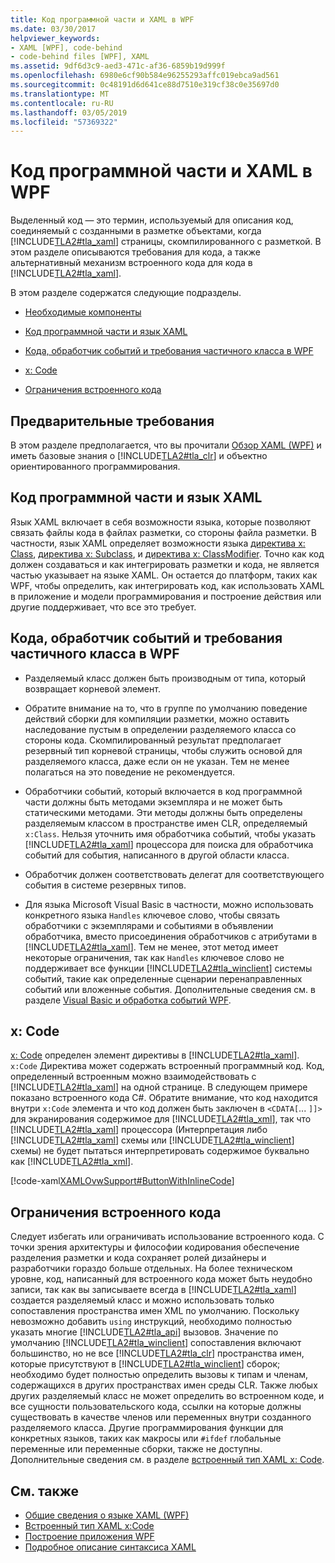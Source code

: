 ```yaml
---
title: Код программной части и XAML в WPF
ms.date: 03/30/2017
helpviewer_keywords:
- XAML [WPF], code-behind
- code-behind files [WPF], XAML
ms.assetid: 9df6d3c9-aed3-471c-af36-6859b19d999f
ms.openlocfilehash: 6980e6cf90b584e96255293affc019ebca9ad561
ms.sourcegitcommit: 0c48191d6d641ce88d7510e319cf38c0e35697d0
ms.translationtype: MT
ms.contentlocale: ru-RU
ms.lasthandoff: 03/05/2019
ms.locfileid: "57369322"
---
```

# <a name="code-behind-and-xaml-in-wpf"></a>Код программной части и XAML в WPF
<a name="introduction"></a> Выделенный код — это термин, используемый для описания код, соединяемый с созданными в разметке объектами, когда [!INCLUDE[TLA2#tla_xaml](../../../../includes/tla2sharptla-xaml-md.md)] страницы, скомпилированного с разметкой. В этом разделе описываются требования для кода, а также альтернативный механизм встроенного кода для кода в [!INCLUDE[TLA2#tla_xaml](../../../../includes/tla2sharptla-xaml-md.md)].  
  
 В этом разделе содержатся следующие подразделы.  
  
-   [Необходимые компоненты](#Prerequisites)  
  
-   [Код программной части и язык XAML](#codebehind_and_the_xaml_language)  
  
-   [Кода, обработчик событий и требования частичного класса в WPF](#Code_behind__Event_Handler__and_Partial_Class)  
  
-   [x: Code](#x_Code)  
  
-   [Ограничения встроенного кода](#Inline_Code_Limitations)  
  
<a name="Prerequisites"></a>   
## <a name="prerequisites"></a>Предварительные требования  
 В этом разделе предполагается, что вы прочитали [Обзор XAML (WPF)](xaml-overview-wpf.md) и иметь базовые знания о [!INCLUDE[TLA2#tla_clr](../../../../includes/tla2sharptla-clr-md.md)] и объектно ориентированного программирования.  
  
<a name="codebehind_and_the_xaml_language"></a>   
## <a name="code-behind-and-the-xaml-language"></a>Код программной части и язык XAML  
 Язык XAML включает в себя возможности языка, которые позволяют связать файлы кода в файлах разметки, со стороны файла разметки. В частности, язык XAML определяет возможности языка [директива x: Class](../../xaml-services/x-class-directive.md), [директива x: Subclass](../../xaml-services/x-subclass-directive.md), и [директива x: ClassModifier](../../xaml-services/x-classmodifier-directive.md). Точно как код должен создаваться и как интегрировать разметки и кода, не является частью указывает на языке XAML. Он остается до платформ, таких как WPF, чтобы определить, как интегрировать код, как использовать XAML в приложение и модели программирования и построение действия или другие поддерживает, что все это требует.  
  
<a name="Code_behind__Event_Handler__and_Partial_Class"></a>   
## <a name="code-behind-event-handler-and-partial-class-requirements-in-wpf"></a>Кода, обработчик событий и требования частичного класса в WPF  
  
-   Разделяемый класс должен быть производным от типа, который возвращает корневой элемент.  
  
-   Обратите внимание на то, что в группе по умолчанию поведение действий сборки для компиляции разметки, можно оставить наследование пустым в определении разделяемого класса со стороны кода. Скомпилированный результат предполагает резервный тип корневой страницы, чтобы служить основой для разделяемого класса, даже если он не указан. Тем не менее полагаться на это поведение не рекомендуется.  
  
-   Обработчики событий, который включается в код программной части должны быть методами экземпляра и не может быть статическими методами. Эти методы должны быть определены разделяемым классом в пространстве имен CLR, определяемый `x:Class`. Нельзя уточнить имя обработчика событий, чтобы указать [!INCLUDE[TLA2#tla_xaml](../../../../includes/tla2sharptla-xaml-md.md)] процессора для поиска для обработчика событий для события, написанного в другой области класса.  
  
-   Обработчик должен соответствовать делегат для соответствующего события в системе резервных типов.  
  
-   Для языка Microsoft Visual Basic в частности, можно использовать конкретного языка `Handles` ключевое слово, чтобы связать обработчики с экземплярами и событиями в объявлении обработчика, вместо присоединения обработчиков с атрибутами в [!INCLUDE[TLA2#tla_xaml](../../../../includes/tla2sharptla-xaml-md.md)]. Тем не менее, этот метод имеет некоторые ограничения, так как `Handles` ключевое слово не поддерживает все функции [!INCLUDE[TLA2#tla_winclient](../../../../includes/tla2sharptla-winclient-md.md)] системы событий, такие как определенные сценарии перенаправленных событий или вложенные события. Дополнительные сведения см. в разделе [Visual Basic и обработка событий WPF](visual-basic-and-wpf-event-handling.md).  
  
<a name="x_Code"></a>   
## <a name="xcode"></a>x: Code  
 [x: Code](../../xaml-services/x-code-intrinsic-xaml-type.md) определен элемент директивы в [!INCLUDE[TLA2#tla_xaml](../../../../includes/tla2sharptla-xaml-md.md)]. `x:Code` Директива может содержать встроенный программный код. Код, определенный встроенным можно взаимодействовать с [!INCLUDE[TLA2#tla_xaml](../../../../includes/tla2sharptla-xaml-md.md)] на одной странице. В следующем примере показано встроенного кода C#. Обратите внимание, что код находится внутри `x:Code` элемента и что код должен быть заключен в `<CDATA[`... `]]>` для экранирования содержимое для [!INCLUDE[TLA2#tla_xml](../../../../includes/tla2sharptla-xml-md.md)], так что [!INCLUDE[TLA2#tla_xaml](../../../../includes/tla2sharptla-xaml-md.md)] процессора (Интерпретация либо [!INCLUDE[TLA2#tla_xaml](../../../../includes/tla2sharptla-xaml-md.md)] схемы или [!INCLUDE[TLA2#tla_winclient](../../../../includes/tla2sharptla-winclient-md.md)] схемы) не будет пытаться интерпретировать содержимое буквально как [!INCLUDE[TLA2#tla_xml](../../../../includes/tla2sharptla-xml-md.md)].  
  
 [!code-xaml[XAMLOvwSupport#ButtonWithInlineCode](~/samples/snippets/csharp/VS_Snippets_Wpf/XAMLOvwSupport/CSharp/page4.xaml#buttonwithinlinecode)]  
  
<a name="Inline_Code_Limitations"></a>   
## <a name="inline-code-limitations"></a>Ограничения встроенного кода  
 Следует избегать или ограничивать использование встроенного кода. С точки зрения архитектуры и философии кодирования обеспечение разделения разметки и кода сохраняет ролей дизайнеры и разработчики гораздо больше отдельных. На более техническом уровне, код, написанный для встроенного кода может быть неудобно записи, так как вы записываете всегда в [!INCLUDE[TLA2#tla_xaml](../../../../includes/tla2sharptla-xaml-md.md)] создается разделяемый класс и можно использовать только сопоставления пространства имен XML по умолчанию. Поскольку невозможно добавить `using` инструкций, необходимо полностью указать многие [!INCLUDE[TLA2#tla_api](../../../../includes/tla2sharptla-api-md.md)] вызовов. Значение по умолчанию [!INCLUDE[TLA2#tla_winclient](../../../../includes/tla2sharptla-winclient-md.md)] сопоставления включают большинство, но не все [!INCLUDE[TLA2#tla_clr](../../../../includes/tla2sharptla-clr-md.md)] пространства имен, которые присутствуют в [!INCLUDE[TLA2#tla_winclient](../../../../includes/tla2sharptla-winclient-md.md)] сборок; необходимо будет полностью определить вызовы к типам и членам, содержащихся в других пространствах имен среды CLR. Также любых других разделяемый класс не может определить во встроенном коде, и все сущности пользовательского кода, ссылки на которые должны существовать в качестве членов или переменных внутри созданного разделяемого класса. Другие программирования функции для конкретных языков, таких как макросы или `#ifdef` глобальные переменные или переменные сборки, также не доступны. Дополнительные сведения см. в разделе [встроенный тип XAML x: Code](../../xaml-services/x-code-intrinsic-xaml-type.md).  
  
## <a name="see-also"></a>См. также
- [Общие сведения о языке XAML (WPF)](xaml-overview-wpf.md)
- [Встроенный тип XAML x:Code](../../xaml-services/x-code-intrinsic-xaml-type.md)
- [Построение приложения WPF](../app-development/building-a-wpf-application-wpf.md)
- [Подробное описание синтаксиса XAML](xaml-syntax-in-detail.md)
